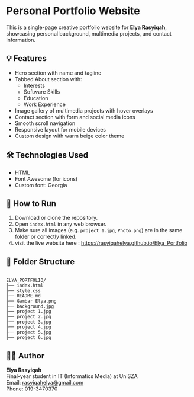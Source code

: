 # Personal Portfolio Website

This is a single-page creative portfolio website for **Elya Rasyiqah**, showcasing personal background, multimedia projects, and contact information.

## 💡 Features
- Hero section with name and tagline
- Tabbed About section with:
  - Interests
  - Software Skills
  - Education
  - Work Experience
- Image gallery of multimedia projects with hover overlays
- Contact section with form and social media icons
- Smooth scroll navigation
- Responsive layout for mobile devices
- Custom design with warm beige color theme

## 🛠️ Technologies Used
- HTML
- Font Awesome (for icons)
- Custom font: Georgia

## 🚀 How to Run
1. Download or clone the repository.
2. Open `index.html` in any web browser.
3. Make sure all images (e.g. `project 1.jpg`, `Photo.png`) are in the same folder or correctly linked.
4. visit the live website here : https://rasyiqahelya.github.io/Elya_Portfolio

## 📂 Folder Structure

```

ELYA_PORTFOLIO/
├── index.html
├── style.css
├── README.md
├── Gambar Elya.png
├── background.jpg
├── project 1.jpg
├── project 2.jpg
├── project 3.jpg
├── project 4.jpg
├── project 5.jpg
├── project 6.jpg

```

## 👩‍💻 Author
**Elya Rasyiqah**  
Final-year student in IT (Informatics Media) at UniSZA  
Email: rasyiqahelya@gmail.com  
Phone: 019-3470370
